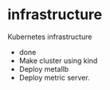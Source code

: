 # infrastructure

Kubernetes infrastructure

- done
- Make cluster using kind
- Deploy metallb
- Deploy metric server.
